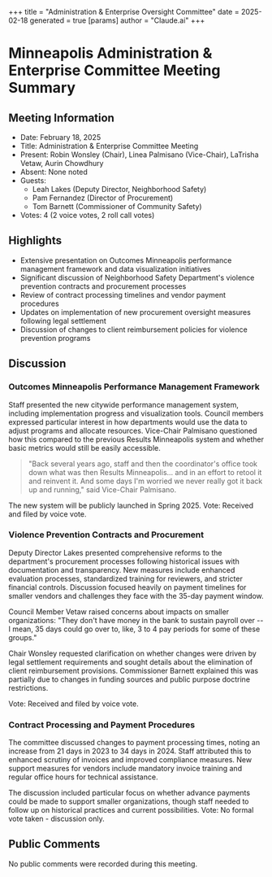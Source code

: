 +++
title = "Administration & Enterprise Oversight Committee"
date = 2025-02-18
 generated = true
[params]
  author = "Claude.ai"
+++

# Minneapolis Administration & Enterprise Committee Meeting Summary

## Meeting Information
- Date: February 18, 2025
- Title: Administration & Enterprise Committee Meeting
- Present: Robin Wonsley (Chair), Linea Palmisano (Vice-Chair), LaTrisha Vetaw, Aurin Chowdhury
- Absent: None noted
- Guests: 
  - Leah Lakes (Deputy Director, Neighborhood Safety)
  - Pam Fernandez (Director of Procurement)
  - Tom Barnett (Commissioner of Community Safety)
- Votes: 4 (2 voice votes, 2 roll call votes)

## Highlights
- Extensive presentation on Outcomes Minneapolis performance management framework and data visualization initiatives
- Significant discussion of Neighborhood Safety Department's violence prevention contracts and procurement processes
- Review of contract processing timelines and vendor payment procedures
- Updates on implementation of new procurement oversight measures following legal settlement
- Discussion of changes to client reimbursement policies for violence prevention programs

## Discussion

### Outcomes Minneapolis Performance Management Framework
Staff presented the new citywide performance management system, including implementation progress and visualization tools. Council members expressed particular interest in how departments would use the data to adjust programs and allocate resources. Vice-Chair Palmisano questioned how this compared to the previous Results Minneapolis system and whether basic metrics would still be easily accessible.

> "Back several years ago, staff and then the coordinator's office took down what was then Results Minneapolis... and in an effort to retool it and reinvent it. And some days I'm worried we never really got it back up and running," said Vice-Chair Palmisano.

The new system will be publicly launched in Spring 2025. Vote: Received and filed by voice vote.

### Violence Prevention Contracts and Procurement
Deputy Director Lakes presented comprehensive reforms to the department's procurement processes following historical issues with documentation and transparency. New measures include enhanced evaluation processes, standardized training for reviewers, and stricter financial controls. Discussion focused heavily on payment timelines for smaller vendors and challenges they face with the 35-day payment window.

Council Member Vetaw raised concerns about impacts on smaller organizations: "They don't have money in the bank to sustain payroll over -- I mean, 35 days could go over to, like, 3 to 4 pay periods for some of these groups."

Chair Wonsley requested clarification on whether changes were driven by legal settlement requirements and sought details about the elimination of client reimbursement provisions. Commissioner Barnett explained this was partially due to changes in funding sources and public purpose doctrine restrictions.

Vote: Received and filed by voice vote.

### Contract Processing and Payment Procedures
The committee discussed changes to payment processing times, noting an increase from 21 days in 2023 to 34 days in 2024. Staff attributed this to enhanced scrutiny of invoices and improved compliance measures. New support measures for vendors include mandatory invoice training and regular office hours for technical assistance.

The discussion included particular focus on whether advance payments could be made to support smaller organizations, though staff needed to follow up on historical practices and current possibilities. Vote: No formal vote taken - discussion only.

## Public Comments
No public comments were recorded during this meeting.
